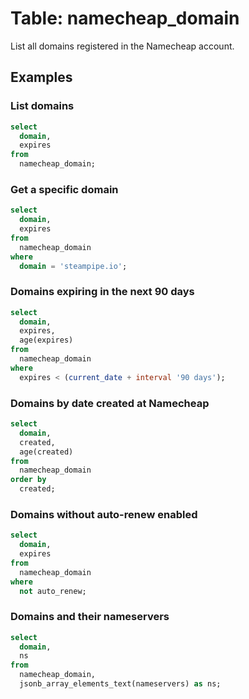 # Table: namecheap_domain

List all domains registered in the Namecheap account.

## Examples

### List domains

```sql
select
  domain,
  expires
from
  namecheap_domain;
```

### Get a specific domain

```sql
select
  domain,
  expires
from
  namecheap_domain
where
  domain = 'steampipe.io';
```

### Domains expiring in the next 90 days

```sql
select
  domain,
  expires,
  age(expires)
from
  namecheap_domain
where
  expires < (current_date + interval '90 days');
```

### Domains by date created at Namecheap

```sql
select
  domain,
  created,
  age(created)
from
  namecheap_domain
order by
  created;
```

### Domains without auto-renew enabled

```sql
select
  domain,
  expires
from
  namecheap_domain
where
  not auto_renew;
```

### Domains and their nameservers

```sql
select
  domain,
  ns
from
  namecheap_domain,
  jsonb_array_elements_text(nameservers) as ns;
```